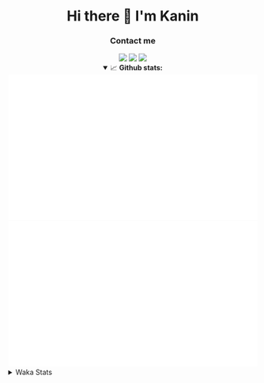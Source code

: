 <div align="center">
 <h1>Hi there 👋 I'm Kanin</h1>
 <h3>Contact me</h3>
 <a href="mailto:im@kanin.dev"><img src="https://img.shields.io/badge/gmail-%23D14836.svg?&style=for-the-badge&logo=gmail&logoColor=white"/></a>
 <a href="https://twitter.com/KaninDev"><img src="https://img.shields.io/badge/twitter-%231DA1F2.svg?&style=for-the-badge&logo=twitter&logoColor=white"/></a>
 <a href="https://www.linkedin.com/in/KaninDev"><img src="https://img.shields.io/badge/linkedin-%230077B5.svg?&style=for-the-badge&logo=linkedin&logoColor=white"/></a>
<details open>
  <summary>📈 <b>Github stats:</b></summary>
  <img src="https://github.com/Kanin/Kanin/blob/master/scripts/GitHubStats/generated/overview.svg"/>
  <img src="https://github.com/Kanin/Kanin/blob/master/scripts/GitHubStats/generated/languages.svg"/>
</details>
</div>

<details>
 <summary>Waka Stats</summary>

<!--START_SECTION:waka-->
![Profile Views](http://img.shields.io/badge/Profile%20Views-7-blue)

![Lines of code](https://img.shields.io/badge/From%20Hello%20World%20I%27ve%20Written-784991%20lines%20of%20code-blue)

**🐱 My Github Data** 

> 🏆 293 Contributions in the Year 2020
 > 
> 📦 6.1 kB Used in Github's Storage 
 > 
> 🚫 Not Opted to Hire
 > 
> 📜 6 Public Repositories
 > 
> 🔑 3 Private Repositories 

**I'm an Early 🐤** 

```text
🌞 Morning    86 commits     ██████░░░░░░░░░░░░░░░░░░░   25.15% 
🌆 Daytime    117 commits    ████████░░░░░░░░░░░░░░░░░   34.21% 
🌃 Evening    80 commits     █████░░░░░░░░░░░░░░░░░░░░   23.39% 
🌙 Night      59 commits     ████░░░░░░░░░░░░░░░░░░░░░   17.25%

```
📅 **I'm Most Productive on Sunday** 

```text
Monday       61 commits     ████░░░░░░░░░░░░░░░░░░░░░   17.84% 
Tuesday      40 commits     ███░░░░░░░░░░░░░░░░░░░░░░   11.7% 
Wednesday    51 commits     ███░░░░░░░░░░░░░░░░░░░░░░   14.91% 
Thursday     33 commits     ██░░░░░░░░░░░░░░░░░░░░░░░   9.65% 
Friday       39 commits     ██░░░░░░░░░░░░░░░░░░░░░░░   11.4% 
Saturday     45 commits     ███░░░░░░░░░░░░░░░░░░░░░░   13.16% 
Sunday       73 commits     █████░░░░░░░░░░░░░░░░░░░░   21.35%

```


📊 **This Week I Spent My Time On** 

```text
⌚︎ Time Zone: America/New_York

💬 Programming Languages: 
Python                   16 hrs 16 mins      ████████████████████░░░░░   82.38% 
JavaScript               1 hr 42 mins        ██░░░░░░░░░░░░░░░░░░░░░░░   8.68% 
Other                    35 mins             ░░░░░░░░░░░░░░░░░░░░░░░░░   3.03% 
virtualenv               29 mins             ░░░░░░░░░░░░░░░░░░░░░░░░░   2.46% 
Markdown                 14 mins             ░░░░░░░░░░░░░░░░░░░░░░░░░   1.21%

🔥 Editors: 
PyCharm                  18 hrs 1 min        ██████████████████████░░░   91.24% 
IntelliJ                 1 hr 43 mins        ██░░░░░░░░░░░░░░░░░░░░░░░   8.76%

🐱‍💻 Projects: 
Naila.py                 7 hrs 37 mins       █████████░░░░░░░░░░░░░░░░   38.6% 
TomsBot                  5 hrs 15 mins       ██████░░░░░░░░░░░░░░░░░░░   26.59% 
amy PIL                  2 hrs 25 mins       ███░░░░░░░░░░░░░░░░░░░░░░   12.27% 
dan                      1 hr 43 mins        ██░░░░░░░░░░░░░░░░░░░░░░░   8.71% 
sheri-discord            1 hr 40 mins        ██░░░░░░░░░░░░░░░░░░░░░░░   8.48%

💻 Operating System: 
Windows                  19 hrs 45 mins      █████████████████████████   100.0%

```

**I Mostly Code in Python** 

```text
Python                   17 repos            ███████████████████░░░░░░   77.27% 
JavaScript               2 repos             ██░░░░░░░░░░░░░░░░░░░░░░░   9.09% 
Kotlin                   1 repo              █░░░░░░░░░░░░░░░░░░░░░░░░   4.55% 
HTML                     1 repo              █░░░░░░░░░░░░░░░░░░░░░░░░   4.55% 
Java                     1 repo              █░░░░░░░░░░░░░░░░░░░░░░░░   4.55%

```


**Timeline**

![Chart not found](https://github.com/Kanin/Kanin/blob/master/charts/bar_graph.png) 


<!--END_SECTION:waka-->
</details>
